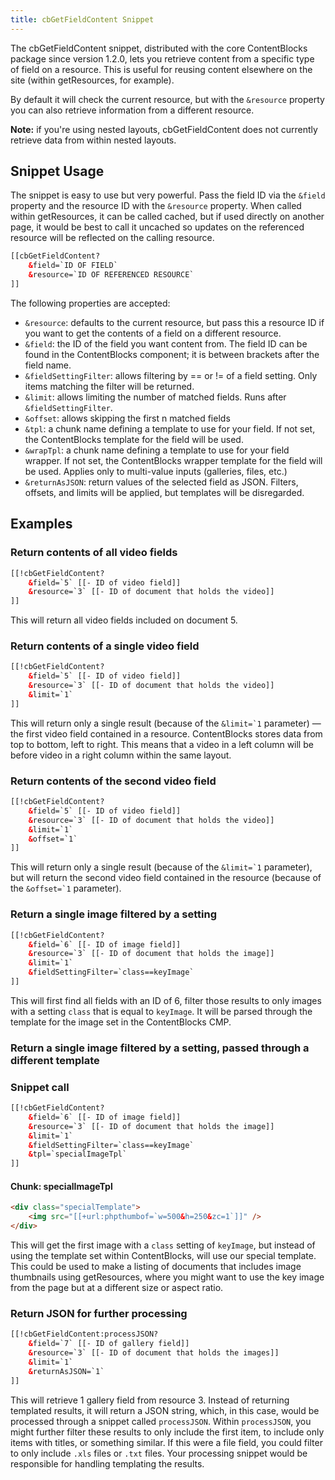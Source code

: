 ```yaml
---
title: cbGetFieldContent Snippet
---
```


The cbGetFieldContent snippet, distributed with the core ContentBlocks package since version 1.2.0, lets you retrieve content from a specific type of field on a resource. This is useful for reusing content elsewhere on the site (within getResources, for example).

By default it will check the current resource, but with the `&resource` property you can also retrieve information from a different resource.

**Note:** if you're using nested layouts, cbGetFieldContent does not currently retrieve data from within nested layouts.

## Snippet Usage

The snippet is easy to use but very powerful. Pass the field ID via the `&field` property and the resource ID with the `&resource` property. When called within getResources, it can be called cached, but if used directly on another page, it would be best to call it uncached so updates on the referenced resource will be reflected on the calling resource.
```` HTML
[[cbGetFieldContent?
    &field=`ID OF FIELD`
    &resource=`ID OF REFERENCED RESOURCE`
]]
````
 The following properties are accepted:

- `&resource`: defaults to the current resource, but pass this a resource ID if you want to get the contents of a field on a different resource.
- `&field`: the ID of the field you want content from. The field ID can be found in the ContentBlocks component; it is between brackets after the field name.
- `&fieldSettingFilter`: allows filtering by == or != of a field setting. Only items matching the filter will be returned.
- `&limit`: allows limiting the number of matched fields. Runs after `&fieldSettingFilter`.
- `&offset`: allows skipping the first n matched fields
- `&tpl`: a chunk name defining a template to use for your field. If not set, the ContentBlocks template for the field will be used.
- `&wrapTpl`: a chunk name defining a template to use for your field wrapper. If not set, the ContentBlocks wrapper template for the field will be used. Applies only to multi-value inputs (galleries, files, etc.)
- `&returnAsJSON`: return values of the selected field as JSON. Filters, offsets, and limits will be applied, but templates will be disregarded.

## Examples

### Return contents of all video fields
```` HTML
[[!cbGetFieldContent?
    &field=`5` [[- ID of video field]]
    &resource=`3` [[- ID of document that holds the video]]
]]
````
This will return all video fields included on document 5.

### Return contents of a single video field
```` HTML
[[!cbGetFieldContent?
    &field=`5` [[- ID of video field]]
    &resource=`3` [[- ID of document that holds the video]]
    &limit=`1`
]]
````
 This will return only a single result (because of the ``&limit=`1`` parameter) — the first video field contained in a resource. ContentBlocks stores data from top to bottom, left to right. This means that a video in a left column will be before video in a right column within the same layout.

### Return contents of the second video field
```` HTML
[[!cbGetFieldContent?
    &field=`5` [[- ID of video field]]
    &resource=`3` [[- ID of document that holds the video]]
    &limit=`1`
    &offset=`1`
]]
````
This will return only a single result (because of the ``&limit=`1`` parameter), but will return the second video field contained in the resource (because of the ``&offset=`1`` parameter).

### Return a single image filtered by a setting
```` HTML
[[!cbGetFieldContent?
    &field=`6` [[- ID of image field]]
    &resource=`3` [[- ID of document that holds the image]]
    &limit=`1`
    &fieldSettingFilter=`class==keyImage`
]]
```` 
 This will first find all fields with an ID of 6, filter those results to only images with a setting `class` that is equal to `keyImage`. It will be parsed through the template for the image set in the ContentBlocks CMP.

### Return a single image filtered by a setting, passed through a different template

### Snippet call
```` HTML
[[!cbGetFieldContent?
    &field=`6` [[- ID of image field]]
    &resource=`3` [[- ID of document that holds the image]]
    &limit=`1`
    &fieldSettingFilter=`class==keyImage`
    &tpl=`specialImageTpl`
]]
```` 

#### Chunk: specialImageTpl
```` HTML
<div class="specialTemplate">
    <img src="[[+url:phpthumbof=`w=500&h=250&zc=1`]]" />
</div>
````
This will get the first image with a `class` setting of `keyImage`, but instead of using the template set within ContentBlocks, will use our special template. This could be used to make a listing of documents that includes image thumbnails using getResources, where you might want to use the key image from the page but at a different size or aspect ratio.

### Return JSON for further processing
```` HTML
[[!cbGetFieldContent:processJSON?
    &field=`7` [[- ID of gallery field]]
    &resource=`3` [[- ID of document that holds the images]]
    &limit=`1`
    &returnAsJSON=`1`
]]
````
 This will retrieve 1 gallery field from resource 3. Instead of returning templated results, it will return a JSON string, which, in this case, would be processed through a snippet called `processJSON`. Within `processJSON`, you might further filter these results to only include the first item, to include only items with titles, or something similar. If this were a file field, you could filter to only include `.xls` files or `.txt` files. Your processing snippet would be responsible for handling templating the results.